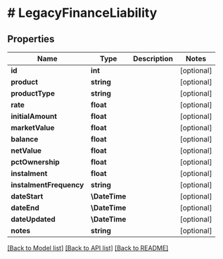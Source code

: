 # # LegacyFinanceLiability

## Properties

Name | Type | Description | Notes
------------ | ------------- | ------------- | -------------
**id** | **int** |  | [optional]
**product** | **string** |  | [optional]
**productType** | **string** |  | [optional]
**rate** | **float** |  | [optional]
**initialAmount** | **float** |  | [optional]
**marketValue** | **float** |  | [optional]
**balance** | **float** |  | [optional]
**netValue** | **float** |  | [optional]
**pctOwnership** | **float** |  | [optional]
**instalment** | **float** |  | [optional]
**instalmentFrequency** | **string** |  | [optional]
**dateStart** | **\DateTime** |  | [optional]
**dateEnd** | **\DateTime** |  | [optional]
**dateUpdated** | **\DateTime** |  | [optional]
**notes** | **string** |  | [optional]

[[Back to Model list]](../../README.md#models) [[Back to API list]](../../README.md#endpoints) [[Back to README]](../../README.md)

